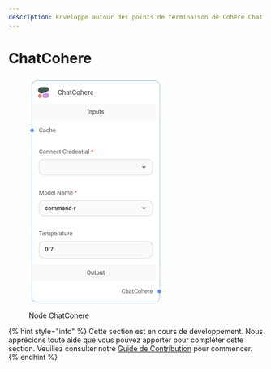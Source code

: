 ```yaml
---
description: Enveloppe autour des points de terminaison de Cohere Chat.
---
```


# ChatCohere

<figure><img src="../../../.gitbook/assets/image (44).png" alt="" width="263"><figcaption><p>Node ChatCohere</p></figcaption></figure>

{% hint style="info" %}
Cette section est en cours de développement. Nous apprécions toute aide que vous pouvez apporter pour compléter cette section. Veuillez consulter notre [Guide de Contribution](broken-reference) pour commencer.
{% endhint %}